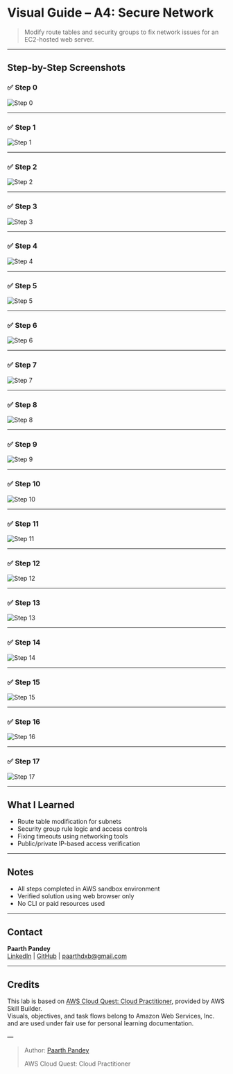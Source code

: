 # Visual Guide – A4: Secure Network

> Modify route tables and security groups to fix network issues for an EC2-hosted web server.

---

## Step-by-Step Screenshots

### ✅ Step 0

![Step 0](./screenshots/00-plan-overview.png)

---

### ✅ Step 1

![Step 1](./screenshots/01-ec2-console.png)

---

### ✅ Step 2

![Step 2](./screenshots/02-copy-web-server-instance-ip.png)

---

### ✅ Step 3

![Step 3](./screenshots/03-site-timeout.png)

---

### ✅ Step 4

![Step 4](./screenshots/04-instance-networking-console.png)

---

### ✅ Step 5

![Step 5](./screenshots/05-subnet-console.png)

---

### ✅ Step 6

![Step 6](./screenshots/06-subnet-routes-console.png)

---

### ✅ Step 7

![Step 7](./screenshots/07-edit-routes.png)

---

### ✅ Step 8

![Step 8](./screenshots/08-updated-routes.png)

---

### ✅ Step 9

![Step 9](./screenshots/09-security-group-console.png)

---

### ✅ Step 10

![Step 10](./screenshots/10-edit-rules.png)

---

### ✅ Step 11

![Step 11](./screenshots/11-updated-sg-console.png)

---

### ✅ Step 12

![Step 12](./screenshots/12-add-all-traffic-rule.png)

---

### ✅ Step 13

![Step 13](./screenshots/13-copy-updated-instance-ip.png)

---

### ✅ Step 14

![Step 14](./screenshots/14-test-ip.png)

---

### ✅ Step 15

![Step 15](./screenshots/15-db-sg-console.png)

---

### ✅ Step 16

![Step 16](./screenshots/16-edit-db-sg-rules.png)

---

### ✅ Step 17

![Step 17](./screenshots/17-validated-diy.png)

---

## What I Learned

- Route table modification for subnets  
- Security group rule logic and access controls  
- Fixing timeouts using networking tools  
- Public/private IP-based access verification  

---

## Notes

- All steps completed in AWS sandbox environment  
- Verified solution using web browser only  
- No CLI or paid resources used

---

## Contact

**Paarth Pandey**  
[LinkedIn](https://www.linkedin.com/in/paarth-pandey-13779529b/) | [GitHub](https://github.com/paarthpandey10) | paarthdxb@gmail.com

---

## Credits

This lab is based on [AWS Cloud Quest: Cloud Practitioner](https://explore.skillbuilder.aws/learn/course/external/view/elearning/13415/aws-cloud-quest-cloud-practitioner), provided by AWS Skill Builder.  
Visuals, objectives, and task flows belong to Amazon Web Services, Inc. and are used under fair use for personal learning documentation.

—

> Author: [Paarth Pandey](https://github.com/paarthpandey10)  
>  
> AWS Cloud Quest: Cloud Practitioner
